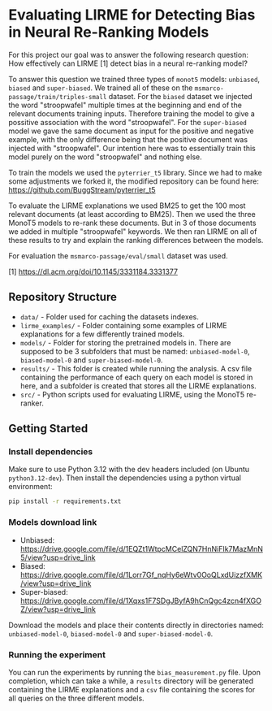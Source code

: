 # Evaluating LIRME for Detecting Bias in Neural Re-Ranking Models

For this project our goal was to answer the following research question: How effectively can LIRME [1] detect bias in a neural re-ranking model?

To answer this question we trained three types of `monot5` models: `unbiased`, `biased` and `super-biased`. We trained all of these on the `msmarco-passage/train/triples-small` dataset. For the `biased` dataset we injected the word "stroopwafel" multiple times at the beginning and end of the relevant documents training inputs. Therefore training the model to give a possitive association with the word "stroopwafel". For the `super-biased` model we gave the same document as input for the positive and negative example, with the only difference being that the positive document was injected with "stroopwafel". Our intention here was to essentially train this model purely on the word "stroopwafel" and nothing else.  

To train the models we used the `pyterrier_t5` library. Since we had to make some adjustments we forked it, the modified repository can be found here: https://github.com/BuggStream/pyterrier_t5

To evaluate the LIRME explanations we used BM25 to get the 100 most relevant documents (at least according to BM25). Then we used the three MonoT5 models to re-rank these documents. But in 3 of those documents we added in multiple "stroopwafel" keywords. We then ran LIRME on all of these results to try and explain the ranking differences between the models.

For evaluation the `msmarco-passage/eval/small` dataset was used.

[1] https://dl.acm.org/doi/10.1145/3331184.3331377

## Repository Structure
- `data/` - Folder used for caching the datasets indexes.
- `lirme_examples/` - Folder containing some examples of LIRME explanations for a few differently trained models. 
- `models/` - Folder for storing the pretrained models in. There are supposed to be 3 subfolders that must be named: `unbiased-model-0`, `biased-model-0` and `super-biased-model-0`.
- `results/` - This folder is created while running the analysis. A csv file containing the performance of each query on each model is stored in here, and a subfolder is created that stores all the LIRME explanations.
- `src/` - Python scripts used for evaluating LIRME, using the MonoT5 re-ranker. 

## Getting Started
### Install dependencies

Make sure to use Python 3.12 with the dev headers included (on Ubuntu `python3.12-dev`). Then install the dependencies using a python virtual environment:

```bash
pip install -r requirements.txt
```

### Models download link

- Unbiased: https://drive.google.com/file/d/1EQZt1WtpcMCelZQN7HnNiFIk7MazMnN5/view?usp=drive_link
- Biased: https://drive.google.com/file/d/1Lorr7Gf_nqHy6eWtv0OoQLxdUizzfXMK/view?usp=drive_link
- Super-biased: https://drive.google.com/file/d/1Xqxs1F7SDgJByfA9hCnQgc4zcn4fXGOZ/view?usp=drive_link

Download the models and place their contents directly in directories named: `unbiased-model-0`, `biased-model-0` and `super-biased-model-0`.

### Running the experiment

You can run the experiments by running the `bias_measurement.py` file. Upon completion, which can take a while, a 
`results` directory will be generated containing the LIRME explanations and a `csv` file containing the scores for all queries on the three different models. 
